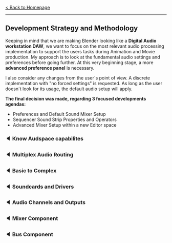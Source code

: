 [< Back to Homepage](/../..)

---

## Development Strategy and Methodology

Keeping in mind that we are making Blender looking like a **Digital Audio workstation DAW**, we want to focus on the most relevant audio processing implementation to support the users tasks during Animation and Movie production. My approach is to look at the fundamental audio settings and preferences before going further. At this very beginning stage, a more **advanced preference panel** is necessary. 

I also consider any changes from the user´s point of view. A discrete implementation with "no forced settings" is requested. As long as the user doesn´t look for its usage, the default audio setup will apply.

**The final decision was made, regarding 3 focused developments agendas:**
- Preferences and Default Sound Mixer Setup
- Sequencer Sound Strip Properties and Operators
- Advanced Mixer Setup within a new Editor space


### :speaker: Know Audspace capabilites

### :speaker: Multiplex Audio Routing

### :speaker: Basic to Complex

### :speaker: Soundcards and Drivers

### :speaker: Audio Channels and Outputs

### :speaker: Mixer Component

### :speaker: Bus Component
